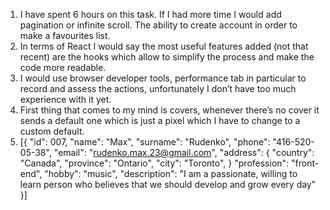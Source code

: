 1. I have spent 6 hours on this task. If I had more time I would add pagination or infinite scroll. The ability to create account in order to make a favourites list.
2. In terms of React I would say the most useful features added (not that recent) are the hooks which allow to simplify the process and make the code more readable.
3. I would use browser developer tools, performance tab in particular to record and assess the actions, unfortunately I don’t have too much experience with it yet.
4. First thing that comes to my mind is covers, whenever there’s no cover it sends a default one which is just a pixel which I have to change to a custom default.
5. [{
   "id": 007,
   "name": "Max",
   "surname": "Rudenko",
   "phone": "416-520-05-38",
   "email": "rudenko.max.23@gmail.com",
   "address": {
   "country": "Canada",
   "province": "Ontario",
   "city": "Toronto",
   }
   "profession": "front-end",
   "hobby": "music",
   "description": "I am a passionate, willing to learn person who believes that we should develop and grow every day"
   }]
